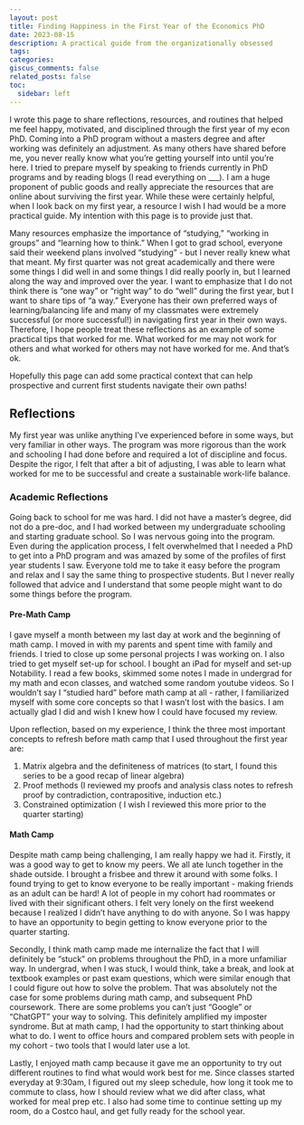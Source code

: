 ```yaml
---
layout: post
title: Finding Happiness in the First Year of the Economics PhD
date: 2023-08-15
description: A practical guide from the organizationally obsessed
tags: 
categories: 
giscus_comments: false
related_posts: false
toc:
  sidebar: left
---
```


I wrote this page to share reflections, resources, and routines that helped me feel happy, motivated, and disciplined through the first year of my econ PhD. Coming into a PhD program without a masters degree and after working was definitely an adjustment. As many others have shared before me, you never really know what you’re getting yourself into until you’re here. I tried to prepare myself by speaking to friends currently in PhD programs and by reading blogs (I read everything on ___). I am a huge proponent of public goods and really appreciate the resources that are online about surviving the first year. While these were certainly helpful, when I look back on my first year, a resource I wish I had would be a more practical guide. My intention with this page is to provide just that.

Many resources emphasize the importance of “studying,” “working in groups” and “learning how to think.” When I got to grad school, everyone said their weekend plans involved “studying” - but I never really knew what that meant. My first quarter was not great academically and there were some things I did well in and some things I did really poorly in, but I learned along the way and improved over the year. I want to emphasize that I do not think there is “one way” or “right way” to do “well” during the first year, but I want to share tips of “a way.” Everyone has their own preferred ways of learning/balancing life and many of my classmates were extremely successful (or more successful!) in navigating first year in their own ways. Therefore, I hope people treat these reflections as an example of some practical tips that worked for me. What worked for me may not work for others and what worked for others may not have worked for me. And that’s ok. 

Hopefully this page can add some practical context that can help prospective and current first students navigate their own paths!

## Reflections

My first year was unlike anything I’ve experienced before in some ways, but very familiar in other ways. The program was more rigorous than the work and schooling I had done before and required a lot of discipline and focus. Despite the rigor, I felt that after a bit of adjusting, I was able to learn what worked for me to be successful and create a sustainable work-life balance. 

### Academic Reflections

Going back to school for me was hard. I did not have a master’s degree, did not do a pre-doc, and I had worked between my undergraduate schooling and starting graduate school. So I was nervous going into the program. Even during the application process, I felt overwhelmed that I needed a PhD to get into a PhD program and was amazed by some of the profiles of first year students I saw. Everyone told me to take it easy before the program and relax and I say the same thing to prospective students. But I never really followed that advice and I understand that some people might want to do some things before the program. 

#### Pre-Math Camp

I gave myself a month between my last day at work and the beginning of math camp. I moved in with my parents and spent time with family and friends. I tried to close up some personal projects I was working on. I also tried to get myself set-up for school. I bought an iPad for myself and set-up Notability. I read a few books, skimmed some notes I made in undergrad for my math and econ classes, and watched some random youtube videos. So I wouldn’t say I “studied hard” before math camp at all - rather, I familiarized myself with some core concepts so that I wasn’t lost with the basics. I am actually glad I did and wish I knew how I could have focused my review. 

Upon reflection, based on my experience, I think the three most important concepts to refresh before math camp that I used throughout the first year are:

1. Matrix algebra and the definiteness of matrices (to start, I found this series to be a good recap of linear algebra) 
2. Proof methods (I reviewed my proofs and analysis class notes to refresh proof by contradiction, contrapositive, induction etc.)
3. Constrained optimization ( I wish I reviewed this more prior to the quarter starting)

#### Math Camp

Despite math camp being challenging, I am really happy we had it. Firstly, it was a good way to get to know my peers. We all ate lunch together in the shade outside. I brought a frisbee and threw it around with some folks. I found trying to get to know everyone to be really important - making friends as an adult can be hard! A lot of people in my cohort had roommates or lived with their significant others. I felt very lonely on the first weekend because I realized I didn’t have anything to do with anyone. So I was happy to have an opportunity to begin getting to know everyone prior to the quarter starting. 

Secondly, I think math camp made me internalize the fact that I will definitely be “stuck” on problems throughout the PhD, in a more unfamiliar way. In undergrad, when I was stuck, I would think, take a break, and look at textbook examples or past exam questions, which were similar enough that I could figure out how to solve the problem. That was absolutely not the case for some problems during math camp, and subsequent PhD coursework. There are some problems you can’t just “Google” or “ChatGPT” your way to solving. This definitely amplified my imposter syndrome. But at math camp, I had the opportunity to start thinking about what to do. I went to office hours and compared problem sets with people in my cohort - two tools that I would later use a lot. 

Lastly, I enjoyed math camp because it gave me an opportunity to try out different routines to find what would work best for me. Since classes started everyday at 9:30am, I figured out my sleep schedule, how long it took me to commute to class, how I should review what we did after class, what worked for meal prep etc. I also had some time to continue setting up my room, do a Costco haul, and get fully ready for the school year. 
